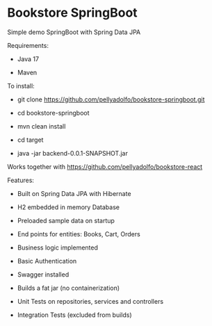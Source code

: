 # Bookstore SpringBoot

Simple demo SpringBoot with Spring Data JPA

Requirements:

* Java 17

* Maven

To install:

* git clone https://github.com/pellyadolfo/bookstore-springboot.git

* cd bookstore-springboot

* mvn clean install

* cd target

* java -jar backend-0.0.1-SNAPSHOT.jar

Works together with https://github.com/pellyadolfo/bookstore-react

Features:

* Built on Spring Data JPA with Hibernate

* H2 embedded in memory Database

* Preloaded sample data on startup

* End points for entities: Books, Cart, Orders

* Business logic implemented

* Basic Authentication

* Swagger installed

* Builds a fat jar (no containerization)

* Unit Tests on repositories, services and controllers

* Integration Tests (excluded from builds)